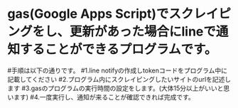 # gas(Google Apps Script)でスクレイピングをし、更新があった場合にlineで通知することができるプログラムです。
#手順は以下の通りです。
#1.line notifyの作成しtokenコードをプログラム中に記載してください
#2.プログラム内にスクレイピングしたいサイトのurlを記述します
#3.gasのプログラムの実行時間の設定をします。(大体15分以上がいいと思います)
#4.一度実行し、通知が来ることが確認できれば完成です。
